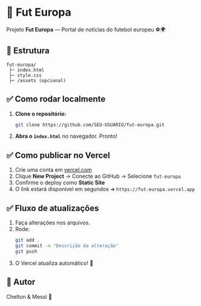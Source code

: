 # 📄 Fut Europa

Projeto **Fut Europa** — Portal de notícias do futebol europeu ⚽🌍

## 🚀 Estrutura

```
fut-europa/
 ├─ index.html
 ├─ style.css
 ├─ /assets (opcional)
```

## ✅ Como rodar localmente

1. **Clone o repositório:**
   ```bash
   git clone https://github.com/SEU-USUARIO/fut-europa.git
   ```

2. **Abra o `index.html`** no navegador. Pronto!

## ✅ Como publicar no Vercel

1. Crie uma conta em [vercel.com](https://vercel.com/)
2. Clique **New Project** → Conecte ao GitHub → Selecione `fut-europa`
3. Confirme o deploy como **Static Site**
4. O link estará disponível em segundos ➜ `https://fut-europa.vercel.app`

## ✅ Fluxo de atualizações

1. Faça alterações nos arquivos.
2. Rode:
   ```bash
   git add .
   git commit -m "Descrição da alteração"
   git push
   ```
3. O Vercel atualiza automático! 🔄

## 📝 Autor
Chelton & Messi 🤝
